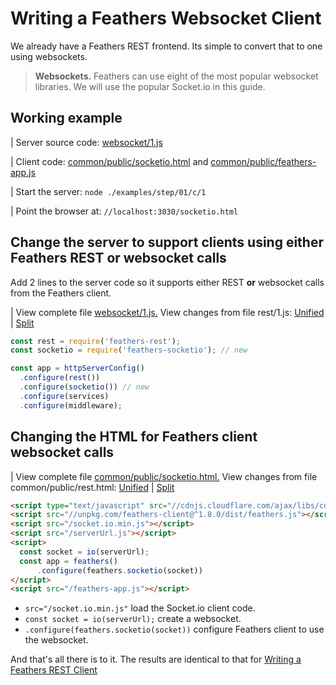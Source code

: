 # Writing a Feathers Websocket Client

We already have a Feathers REST frontend.
Its simple to convert that to one using websockets.

> **Websockets.** Feathers can use eight of the most popular websocket libraries.
We will use the popular Socket.io in this guide.


## Working example

| Server source code: [websocket/1.js](https://github.com/eddyystop/feathers-an-introduction/blob/master/examples/step/01/websocket/1.js)

| Client code: [common/public/socketio.html](https://github.com/eddyystop/feathers-an-introduction/blob/master/examples/step/01/common/public/socketio.html)
and
[common/public/feathers-app.js](https://github.com/eddyystop/feathers-an-introduction/blob/master/examples/step/01/common/public/feathers-app.js)

| Start the server: `node ./examples/step/01/c/1`

| Point the browser at: `//localhost:3030/socketio.html`

## Change the server to support clients using either Feathers REST **or** websocket calls

Add 2 lines to the server code so it supports
either REST **or** websocket calls from the Feathers client.

| View complete file [websocket/1.js.](https://github.com/eddyystop/feathers-an-introduction/blob/master/examples/step/01/websocket/1.js)
View changes from file rest/1.js:
[Unified](http://htmlpreview.github.io/?https://github.com/eddyystop/feathers-an-introduction/blob/master/examples/step/_diff/01-websocket-1-line.html)
|
[Split](http://htmlpreview.github.io/?https://github.com/eddyystop/feathers-an-introduction/blob/master/examples/step/_diff/01-websocket-1-side.html)
```javascript
const rest = require('feathers-rest');
const socketio = require('feathers-socketio'); // new

const app = httpServerConfig()
  .configure(rest())
  .configure(socketio()) // new
  .configure(services)
  .configure(middleware);
```

## Changing the HTML for Feathers client websocket calls

| View complete file [common/public/socketio.html.](https://github.com/eddyystop/feathers-an-introduction/blob/master/examples/step/01/common/public/socketio.html)
View changes from file common/public/rest.html:
[Unified](http://htmlpreview.github.io/?https://github.com/eddyystop/feathers-an-introduction/blob/master/examples/step/_diff/01-websocket-socketio-line.html)
|
[Split](http://htmlpreview.github.io/?https://github.com/eddyystop/feathers-an-introduction/blob/master/examples/step/_diff/01-websocket-socketio-side.html)
```html
<script type="text/javascript" src="//cdnjs.cloudflare.com/ajax/libs/core-js/2.1.4/core.min.js"></script>
<script src="//unpkg.com/feathers-client@^1.8.0/dist/feathers.js"></script>
<script src="/socket.io.min.js"></script>
<script src="/serverUrl.js"></script>
<script>
  const socket = io(serverUrl);
  const app = feathers()
      .configure(feathers.socketio(socket))
</script>
<script src="/feathers-app.js"></script>
```

- `src="/socket.io.min.js"` load the Socket.io client code.
- `const socket = io(serverUrl);` create a websocket.
- `.configure(feathers.socketio(socket))` configure Feathers client to use the websocket.

And that's all there is to it.
The results are identical to that for [Writing a Feathers REST Client](./rest-client.md)

